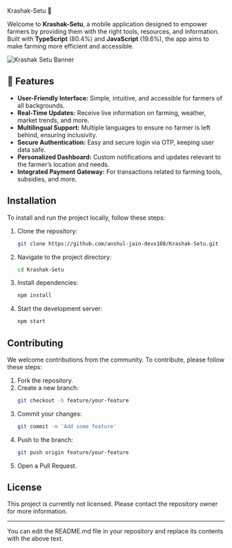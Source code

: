 Krashak-Setu 🌾

Welcome to **Krashak-Setu**, a mobile application designed to empower farmers by providing them with the right tools, resources, and information. Built with **TypeScript** (80.4%) and **JavaScript** (19.6%), the app aims to make farming more efficient and accessible.

![Krashak Setu Banner](https://example.com/banner-image.png)  <!-- Replace with actual image -->

## 🚀 Features

- **User-Friendly Interface:** Simple, intuitive, and accessible for farmers of all backgrounds.
- **Real-Time Updates:** Receive live information on farming, weather, market trends, and more.
- **Multilingual Support:** Multiple languages to ensure no farmer is left behind, ensuring inclusivity.
- **Secure Authentication:** Easy and secure login via OTP, keeping user data safe.
- **Personalized Dashboard:** Custom notifications and updates relevant to the farmer’s location and needs.
- **Integrated Payment Gateway:** For transactions related to farming tools, subsidies, and more.
## Installation

To install and run the project locally, follow these steps:

1. Clone the repository:
   ```sh
   git clone https://github.com/anshul-jain-devx108/Krashak-Setu.git
   ```
2. Navigate to the project directory:
   ```sh
   cd Krashak-Setu
   ```
3. Install dependencies:
   ```sh
   npm install
   ```
4. Start the development server:
   ```sh
   npm start
   ```

## Contributing

We welcome contributions from the community. To contribute, please follow these steps:

1. Fork the repository.
2. Create a new branch:
   ```sh
   git checkout -b feature/your-feature
   ```
3. Commit your changes:
   ```sh
   git commit -m 'Add some feature'
   ```
4. Push to the branch:
   ```sh
   git push origin feature/your-feature
   ```
5. Open a Pull Request.

## License

This project is currently not licensed. Please contact the repository owner for more information.

---

You can edit the README.md file in your repository and replace its contents with the above text.
